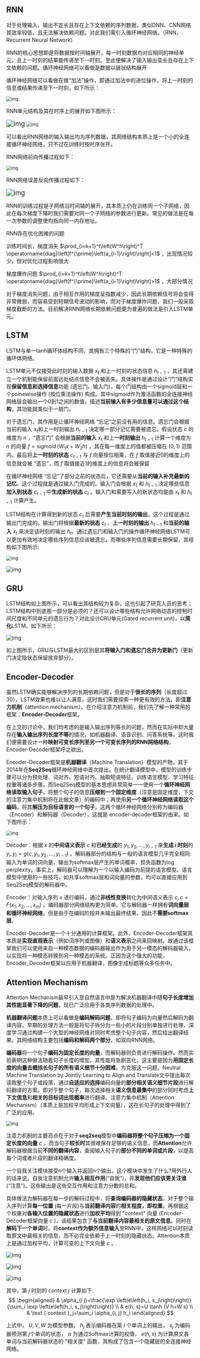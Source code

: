 ## **RNN**

对于处理输入、输出不定长且存在上下文依赖的序列数据，类似DNN、CNN网络其效率较低，且无法解决依赖问题。对此我们需引入循环神经网络。（RNN， Recurrent Neural Network）

RNN的核心思想即是将数据按时间轴展开，每一时刻数据均对应相同的神经单元，且上一时刻的结果能传递至下一时刻。至此便解决了输入输出变长且存在上下文依赖的问题。循环神经网络可以看做是数据以链状结构展开

循环神经网络可以看做在做“加法”操作，即通过加法中的进位操作，将上一时刻的信息或结果传递至下一时刻，如下所示：

<img src="https://pic3.zhimg.com/80/v2-8f07087b76575626965ce42792ed51b6_720w.webp" alt="img" style="zoom: 80%;" />

RNN单元结构及其在时序上的展开如下图所示：

<img src="https://pic4.zhimg.com/80/v2-ba14fc72ab114f3e9bd021973ab87a67_720w.webp" alt="img" style="zoom:125%;" />

<img src="https://pic2.zhimg.com/80/v2-1bfe169fc1aa4b0aaf4a68eca8c49455_720w.webp" alt="img" style="zoom:80%;" />

可以看出RNN网络的输入输出均为序列数据，其网络结构本质上是一个小的全连接循环神经网络，只不过在训练时按时序张开。

RNN网络前向传播过程如下：

<img src="https://pic3.zhimg.com/80/v2-c4a780a986aa435339198f6afd1f2c9a_720w.webp" alt="img" style="zoom:80%;" />

RNN网络误差反向传播过程如下：

<img src="https://pic3.zhimg.com/80/v2-90c7b57dbedca67cbfa80c0db9152936_720w.webp" alt="img" style="zoom:125%;" />

RNN的训练过程是子网络沿时间轴的展开，其本质上仍在训练同一个子网络，因此在每次梯度下降时我们需要对同一个子网络的参数进行更新。常见的做法是在每一次参数的调整使均指向同一内存地址。

RNN存在优化困难的问题

训练时间长，梯度消失 $\prod_{i=k+1}^t\left(W^h\right)^T \operatorname{diag}\left[f^{\prime}\left(a_{i-1}\right)\right]<1$ ，出现情况较少，但对优化过程影响很大

梯度爆炸问题  $\prod_{i=k+1}^t\left(W^h\right)^T \operatorname{diag}\left[f^{\prime}\left(a_{i-1}\right)\right]>1$ ，大部分情况

对于梯度消失问题，由于相互作用的梯度呈指数减少，因此长期依赖信号将会变得非常微弱，而容易受到短期信号波动的影响，而对于梯度爆炸问题，我们一般采取梯度截断的方法。目前解决RNN网络长期依赖问题更为普遍的做法是引入LSTM单元。

## **LSTM**

LSTM与单一tanh循环体结构不同，其拥有三个特殊的“门”结构，它是一种特殊的循环体网络。

LSTM单元不仅接受此时刻的输入数据 $x_t$ 和上一时刻的状态信息 $h_{t-1}$ ，其还需建立一个机制能保留前面远处结点信息不会被丟失。具体操作是通过设计“门”结构实现**保留信息和选择信息**功能 (遗忘门、输入门)，每个门结构由一个sigmoid层和一个poinewise操作 (按位乘法操作) 构成。其中sigmoid作为激活函数的全连接神经网络层会输出一个0到1之间的数值，描述**当前输入有多少信息量可以通过这个结构**，其功能就类似于一扇门。

对于遗忘门，其作用是让循环神经网络 “忘记”之前没有用的信息。遗忘门会根据当前的输入 $x_t$和上一时刻输出 $h_{t-1}$ 决定哪一部分记忆需要被遗忘。假设状态 $c$ 的维度为 $n$ ，“遗忘门" 会根据**当前的输入** $x_t$ 和上**一时刻输出** $h_{t-1}$ 计算一个维度为 $n$ 的向量 $f=\operatorname{sigmoid}\left(W_1 x+W_2 h\right)$ ，其在每一维度上的值都被压缩在 $(0,1)$ 范围内。最后将**上一时刻的状态** $c_{t-1}$ 与 $f$ 向量按位相乘，在 $f$ 取值接近0的维度上的信息就会被 “遗忘”，而 $f$ 取值接近1的维度上的信息将会被保留

在循环神经网络 “忘记”了部分之前的状态后，它还需要从**当前的输入补充最新的记忆**。这个过程就是通过输入门完成的。输入门会根据 $x_1$ 和 $h_{t-1}$ 决定哪些信息**加入到状态** $c_{t-1}$ 中**生成新的状态** $c_t$ 。输入门和需要写入的新状态均是由 $x_t$ 和 $h_{t-1}$ 计算产生。

LSTM结构在计算得到新的状态 $c_t$ 后需要**产生当前时刻的输出**，这个过程是通过输出门完成的。输出门将根据**最新的状态** $c_t$ 、**上一时刻的输出** $h_{t-1}$ 和**当前的输入** $x_t$ 来决定该时刻的输出 $h_t$。通过遗忘门和输入门的操作循环神经网络LSTM可以更加有效地决定哪些序列信息应该被遗忘，而哪些序列信息需要长期保留，其结构如下图所示:

<img src="https://pic4.zhimg.com/80/v2-398d2b1fb1a43e5a7afe6c692a1f1a63_720w.webp" alt="img" style="zoom:80%;" />

![img](https://pic3.zhimg.com/80/v2-15c32d4aafcf110773863ec6b60b0532_720w.webp)

## **GRU**

LSTM结构如上图所示，可以看出其结构较为复杂，这也引起了研究人员的思考：LSTM结构中到底那一部分是必须的？还可以设计哪些结构允许网络动态的控制时间尺度和不同单元的遗忘行为？对此设计GRU单元(Gated recurrent unit)，以**简化**LSTM，如下所示：

![img](https://pic1.zhimg.com/80/v2-ddb90c9a2a7769ad03f50e9e84d497bc_720w.webp)

如上图所示，GRU与LSTM最大的区别是其**将输入门和遗忘门合并为更新门**（更新门决定隐状态保留放弃部分）。

## **Encoder-Decoder**

虽然LSTM确实能够解决序列的长期依赖问题，但是对于**很长的序列**（长度超过30），LSTM效果也难以让人满意，这时我们需要探索一种更有效的方法，即**注意力机制**（attention mechanism）。在介绍注意力机制前，我们先了解一种常用的框架：**Encoder-Decoder**框架。

在上文的讨论中，我们均考虑的是输入输出序列等长的问题，然而在实际中却大量存在**输入输出序列长度不等**的情况，如机器翻译、语音识别、问答系统等。这时我们便需要设计一种**映射可变长序列至另一个可变长序列的RNN网络结构**，Encoder-Decoder框架呼之欲出。

Encoder-Decoder框架是**机器翻译**（Machine Translation）模型的产物，其于2014年在**Seq2Seq**循环神经网络中首次提出。在统计翻译模型中，模型的训练步骤可以分为预处理、词对齐、短语对齐、抽取短语特征、训练语言模型、学习特征权重等诸多步骤。而Seq2Seq模型的基本思想非常简单一一使用一个**循环神经网络读取输入句子**，将整个句子的信息**压缩到一个固定维度**（注意是固定维度，下文的注意力集中机制将在此做文章）的编码中；再使用**另一个循环神经网络读取这个编码**，将其**解压为目标语言的一个句子**。这两个循环神经网络分别称为编码器（Encoder）和解码器（Decoder），这就是 encoder-decoder框架的由来。如下图所示：

<img src="https://pic1.zhimg.com/80/v2-057f266dbfa98cd795b20f722661a78c_720w.webp" alt="img" style="zoom:80%;" />

Decoder：根据 $x$ 的**中间语义表示** $c$ 和**已经生成**的 $y_1, y_2, \ldots, y_{i-1}$ 来**生成 $i$ 时刻**的 $y_i, y_i=g\left(c, y_1, y_2, \ldots, y_{i-1}\right)$ 。解码器部分的结构与一般的语言模型几乎完全相同: 输入为单词的词向量，输出为softmax层产生的单词概率，损失函数为log perplexity。事实上，解码器可以理解为一个以输入编码为前提的语言模型。语言模型中使用的一些技巧，如共享softmax层和词向量的参数，均可以直接应用到 Seq2Seq模型的解码器中。

Encoder：对输入序列 $x$ 进行编码，通过**非线性变换**转化为中间语义表示 $c, c=F\left(x_1, x_2, \ldots, x_m\right)$ 。编码器部分网络结构更为简单。它与解码器一样拥有**词向量层和循环神经网络**，但是由于在编码阶段并未输出最终结果，因此不**需要softmax层**。

Encoder-Decoder是一个十分通用的计算框架。此外，Encoder-Decoder框架其本质是**实现直观表示**（例如词序列或图像）和**语义表示**之间来回映射。故通过该框架我们可以使用来自一种模态数据的编码器输出作为用于另一模态的解码器输入，以实现将一种模态转换到另一种模态的系统。正因为这个强大的功能，Encoder_Decoder框架以应用于机器翻译，图像生成标题等众多任务中。

## **Attention Mechanism**

Attention Mechanism最早引入至自然语言中是为解决机器翻译中随**句子长度增加其性能显著下降的问题**，现已广泛应用于各类序列数据的处理中。

**机器翻译问题**本质上可以看做是**编码解码问题**，即将句子编码为向量然后解码为翻译内容。早期的处理方法一般是将句子拆分为一些小的片段分别单独进行处理，深度学习通过构建一个大型的神经网络对同时考虑整个句子内容，然后给出翻译结果。其网络结构主要包括**编码和解码两个部分**，如双向RNN网络。

**编码器**将一个句子**编码为固定长度的向量**，而解码器则负责进行解码操作。然而实验表明这种做法随着句子长度的增加，其性能将急剧恶化，这主要是因为**用固定长度的向量去概括长句子的所有语义细节十分困难**。为克服这一问题，Neutral Machine Translation by Jointly Learning to Align and Translate文中提出每次读取整个句子或段落，通过**自适应的选择**编码向量的**部分相关语义细节片段**进行解码翻译的方案。即对于整个句子，每次选择相关**语义信息最集中**的部分同时考虑**上下文信息**和**相关的目标词出现概率**进行翻译。注意力集中机制（Attention Mechanism）（本质上是加权平均形成上下文向量），这在长句子的处理中得到了广泛的应用。

<img src="https://pic4.zhimg.com/80/v2-e320d09aec4bcfb4c221167cd55ca537_720w.webp" alt="img" style="zoom:80%;" />

注意力机制的主要亮点在于对于**seq2seq**模型中**编码器将整个句子压缩为一个固定长度的向量** $c$ ，而当句子**较长时**其很难保存足够的语义信息，而**Attention**允许解码器根据当前**不同的翻译内容**，查阅输入句子的**部分不同的单词或片段**，以提高每个词或者片段的翻译精确度。

一个自我关注模块接受n个输入并返回n个输出。这个模块中发生了什么?用外行人的话来说，自我注意机制允许**输入相互作用**(“自我”)，并**发现他们应该更关注谁**(“注意”)。这些输出是这些交互作用和注意力分数的总和。



具体做法为解码器在每一步的解码过程中，将**查询编码器的隐藏状态**。对于整个输入序列计算**每一位置** (每一片段)与**当前翻译内容**的**相关程度，即权重**。再根据这个权重对**各输入位置的隐藏状态**进行**加权平均**得到 "context" 向量 (Encoder-Decoder框架向量 $c$ )，该结果包含了**与当前翻译内容最相关的原文信息**。同时在**解码下一个单词**时，将**context作为额外信息输入**至RNN中，这样网络可以时刻读取原文中最相关的信息，而不必完全依赖于上一时刻的隐藏状态。Attention本质上是通过加权平均，计算可变的上下文向量 $c$ 。

![img](https://pic2.zhimg.com/80/v2-4220b36ee817f732e9b133f86fca71dd_720w.webp)

![img](https://pic3.zhimg.com/v2-a2768d317695237f8858e738edc2807e_r.jpg)

![img](https://pic4.zhimg.com/80/v2-babcc3f177f9b39600ec2251232e058b_720w.webp)

其中，第 $j$ 时刻的 context $j$ 计算如下:
$$
\begin{aligned}
& \alpha_{i j}=\frac{\exp \left(e\left(h_i, s_j\right)\right)}{\sum_i \exp \left(e\left(h_i, s_j\right)\right)} \\
& e(h, s)=U \tanh (V h+W s) \\
& \text { context }_j=\sum_i \alpha_{i, j} h_i
\end{aligned}
$$

上式中， $U, V, W$ 为模型参数。 $h_i$ 表示编码器在第 $i$ 个单词上的输出， $s_j$ 为编码器预测第 $j$个单词的状态， $\alpha$ 为通过Softmax计算的权值， $e(h, s)$ 为计算原文各单词与当前解码器状态的 "相关度" 函数，其构成了包含一个隐藏层的全连接神经网络。